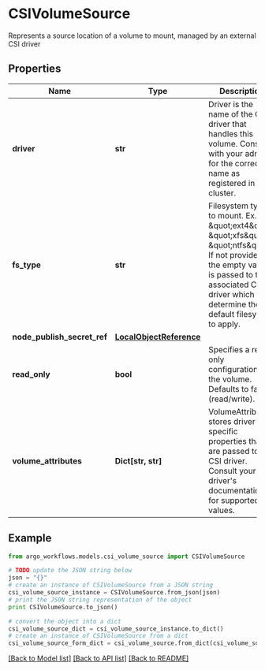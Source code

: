# CSIVolumeSource

Represents a source location of a volume to mount, managed by an external CSI driver

## Properties

Name | Type | Description | Notes
------------ | ------------- | ------------- | -------------
**driver** | **str** | Driver is the name of the CSI driver that handles this volume. Consult with your admin for the correct name as registered in the cluster. | 
**fs_type** | **str** | Filesystem type to mount. Ex. \&quot;ext4\&quot;, \&quot;xfs\&quot;, \&quot;ntfs\&quot;. If not provided, the empty value is passed to the associated CSI driver which will determine the default filesystem to apply. | [optional] 
**node_publish_secret_ref** | [**LocalObjectReference**](LocalObjectReference.md) |  | [optional] 
**read_only** | **bool** | Specifies a read-only configuration for the volume. Defaults to false (read/write). | [optional] 
**volume_attributes** | **Dict[str, str]** | VolumeAttributes stores driver-specific properties that are passed to the CSI driver. Consult your driver&#39;s documentation for supported values. | [optional] 

## Example

```python
from argo_workflows.models.csi_volume_source import CSIVolumeSource

# TODO update the JSON string below
json = "{}"
# create an instance of CSIVolumeSource from a JSON string
csi_volume_source_instance = CSIVolumeSource.from_json(json)
# print the JSON string representation of the object
print CSIVolumeSource.to_json()

# convert the object into a dict
csi_volume_source_dict = csi_volume_source_instance.to_dict()
# create an instance of CSIVolumeSource from a dict
csi_volume_source_form_dict = csi_volume_source.from_dict(csi_volume_source_dict)
```
[[Back to Model list]](../README.md#documentation-for-models) [[Back to API list]](../README.md#documentation-for-api-endpoints) [[Back to README]](../README.md)


